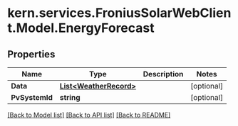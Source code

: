 # kern.services.FroniusSolarWebClient.Model.EnergyForecast

## Properties

Name | Type | Description | Notes
------------ | ------------- | ------------- | -------------
**Data** | [**List&lt;WeatherRecord&gt;**](WeatherRecord.md) |  | [optional] 
**PvSystemId** | **string** |  | [optional] 

[[Back to Model list]](../README.md#documentation-for-models) [[Back to API list]](../README.md#documentation-for-api-endpoints) [[Back to README]](../README.md)


